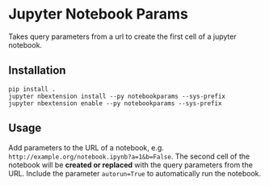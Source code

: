 Jupyter Notebook Params
=======================

Takes query parameters from a url to create the first cell of a jupyter notebook.

Installation
------------

    pip install .
    jupyter nbextension install --py notebookparams --sys-prefix
    jupyter nbextension enable --py notebookparams --sys-prefix

Usage
-----

Add parameters to the URL of a notebook, e.g. `http://example.org/notebook.ipynb?a=1&b=False`.
The second cell of the notebook will be **created or replaced** with the query parameters from the URL.
Include the parameter `autorun=True` to automatically run the notebook.
